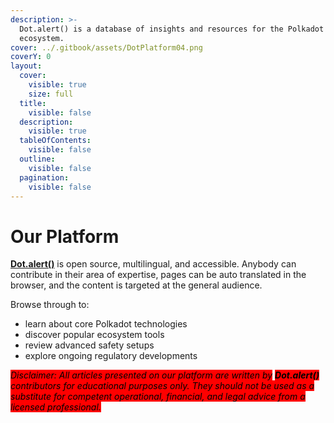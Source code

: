 ```yaml
---
description: >-
  Dot.alert() is a database of insights and resources for the Polkadot
  ecosystem.
cover: ../.gitbook/assets/DotPlatform04.png
coverY: 0
layout:
  cover:
    visible: true
    size: full
  title:
    visible: false
  description:
    visible: true
  tableOfContents:
    visible: false
  outline:
    visible: false
  pagination:
    visible: false
---
```


# Our Platform

[**Dot.alert()**](../) is open source, multilingual, and accessible. Anybody can contribute in their area of expertise, pages can be auto translated in the browser, and the content is targeted at the general audience.

Browse through to:

* learn about core Polkadot technologies
* discover popular ecosystem tools
* review advanced safety setups
* explore ongoing regulatory developments



_<mark style="background-color:red;">Disclaimer: All articles presented on our platform are written by</mark> <mark style="background-color:red;"></mark><mark style="background-color:red;">**Dot.alert()**</mark> <mark style="background-color:red;"></mark><mark style="background-color:red;">contributors for educational purposes only. They should not be used as a substitute for competent operational, financial, and legal advice from a licensed professional.</mark>_&#x20;

